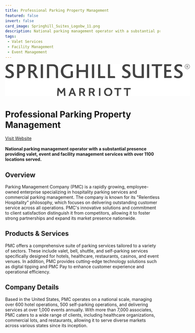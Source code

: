 ```yaml
---
title: Professional Parking Property Management
featured: false
invert: false
card_image: Springhill_Suites_Logobw_11.png
description: National parking management operator with a substantial presence providing valet, event and facility management services with over 1100 locations served.
tags: 
 - Valet Services
 - Facility Management
 - Event Management
---
```


<div align="center">
<a href="https://parkingmgt.com/">
<img src="Springhill_Suites_Logobw_11.png" alt="Logo" style="min-width: 200px; max-width: 600px; height: auto;" >
</a>
</div>

# Professional Parking Property Management
<a href="https://parkingmgt.com/">Visit Website</a>
<br>
<br>
**National parking management operator with a substantial presence providing valet, event and facility management services with over 1100 locations served.**

## Overview
Parking Management Company (PMC) is a rapidly growing, employee-owned enterprise specializing in hospitality parking services and commercial parking management. The company is known for its "Relentless Hospitality" philosophy, which focuses on delivering outstanding customer service across all operations. PMC's innovative solutions and commitment to client satisfaction distinguish it from competitors, allowing it to foster strong partnerships and expand its market presence nationwide.
## Products & Services 
PMC offers a comprehensive suite of parking services tailored to a variety of sectors. These include valet, bell, shuttle, and self-parking services specifically designed for hotels, healthcare, restaurants, casinos, and event venues. In addition, PMC provides cutting-edge technology solutions such as digital tipping and PMC Pay to enhance customer experience and operational efficiency.
## Company Details 
Based in the United States, PMC operates on a national scale, managing over 600 hotel operations, 500 self-parking operations, and delivering services at over 1,000 events annually. With more than 7,000 associates, PMC caters to a wide range of clients, including healthcare organizations, commercial lots, and restaurants, allowing it to serve diverse markets across various states since its inception.

